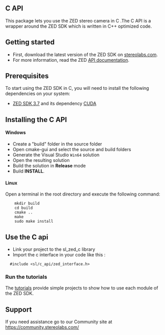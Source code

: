 ## C API

This package lets you use the ZED stereo camera in C .The C API is a wrapper around the ZED SDK which is written in C++ optimized code.

## Getting started

- First, download the latest version of the ZED SDK on [stereolabs.com](https://www.stereolabs.com/developers/release/).
- For more information, read the ZED [API documentation](https://www.stereolabs.com/docs/api/index.html).

## Prerequisites

To start using the ZED SDK in C, you will need to install the following dependencies on your system:

- [ZED SDK 3.7](https://www.stereolabs.com/developers/release/) and its dependency [CUDA](https://developer.nvidia.com/cuda-downloads)

## Installing the C API

#### Windows

- Create a "build" folder in the source folder
- Open cmake-gui and select the source and build folders
- Generate the Visual Studio `Win64` solution
- Open the resulting solution
- Build the solution in **Release** mode
- Build **INSTALL**.

#### Linux

Open a terminal in the root directory and execute the following command:
```
    mkdir build
    cd build
    cmake ..
    make
    sudo make install
```


## Use the C api

- Link your project to the sl_zed_c library
- Import the c interface in your code like this :

```
  #include <sl/c_api/zed_interface.h>
```

### Run the tutorials

The [tutorials](https://github.com/stereolabs/zed-examples/tree/master/tutorials) provide simple projects to show how to use each module of the ZED SDK.

## Support

If you need assistance go to our Community site at https://community.stereolabs.com/
